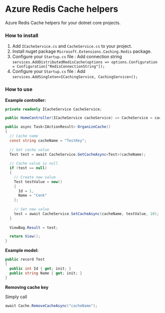 # Azure Redis Cache helpers
Azure Redis Cache helpers for your dotnet core projects.

### How to install

1. Add `ICacheService.cs` and `CacheService.cs` to your project.
2. Install nuget package `Microsoft.Extensions.Caching.Redis` package.
3. Configure your `Startup.cs` file : Add connection string `services.AddDistributedRedisCache(options => options.Configuration = Configuration["RedisConnectionString"]);`
4. Configure your `Startup.cs` file : Add `services.AddSingleton<ICachingService, CachingService>();`

### How to use

**Example controller:**

```csharp
private readonly ICacheService CacheService;

public HomeController(ICacheService cacheService) => CacheService = cacheService;

public async Task<IActionResult> OrganizeCache()
{
  // Cache name
  const string cacheName = "TestKey";
  
  // Get cache value
  Test test = await CacheService.GetCacheAsync<Test>(cacheName);
  
  // Cache value is null
  if (test == null)
  {
    // Create new value
    Test testValue = new()
    {
      Id = 1,
      Name = "Cenk"
    };
  
    // Set new value
    test = await CacheService.SetCacheAsync(cacheName, testValue, 10);
  }
  
  ViewBag.Result = test;

  return View();
}
```

**Example model:**

```csharp
public record Test
{
  public int Id { get; init; }
  public string Name { get; init; }
}
```

**Removing cache key**

Simply call

```csharp
await Cache.RemoveCacheAsync("cacheName");
```
